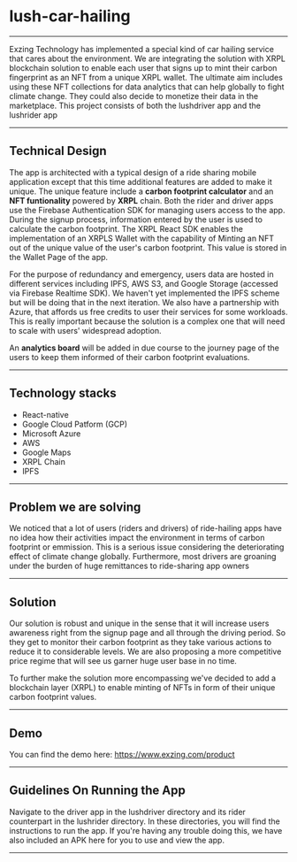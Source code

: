 
# lush-car-hailing
---
Exzing Technology has implemented a special kind of car hailing service that cares about the environment. We are integrating the solution with XRPL blockchain solution to enable each user that signs up to mint their carbon fingerprint as an NFT from a unique XRPL wallet. The ultimate aim includes using these NFT collections for data analytics that can help globally to fight climate change. They could also decide to monetize their data in the marketplace.
This project consists of both the lushdriver app and the lushrider app

---
## Technical Design
The app is architected with a typical design of a ride sharing mobile application except that this time additional features are added to make it unique. The unique feature include a **carbon footprint calculator** and an **NFT funtionality** powered by **XRPL** chain. Both the rider and driver apps use the Firebase Authentication SDK for managing users access to the app. During the signup process, information entered by the user is used to calculate the carbon footprint. The XRPL React SDK enables the implementation of an XRPLS Wallet with the capability of Minting an NFT out of the unique value of the user's carbon footprint. This value is stored in the Wallet Page of the app.

For the purpose of redundancy and emergency, users data are hosted in different services including IPFS, AWS S3, and Google Storage (accessed via Firebase Realtime SDK). We haven't yet implemented the IPFS scheme but will be doing that in the next iteration.
We also have a partnership with Azure, that affords us free credits to user their services for some workloads. This is really important because the solution is a complex one that will need to scale with users' widespread adoption. 

An **analytics board** will be added in due course to the journey page of the users to keep them informed of their carbon footprint evaluations.

---
## Technology stacks
 * React-native
 * Google Cloud Patform (GCP)
 * Microsoft Azure
 * AWS
 * Google Maps
 * XRPL Chain
 * IPFS
---
## Problem we are solving
We noticed that a lot of users (riders and drivers) of ride-hailing apps have no idea how their activities impact the environment in terms of carbon footprint or emmission. This is a serious issue considering the deteriorating effect of climate change globally. Furthermore, most drivers are groaning under the burden of huge remittances to ride-sharing app owners

---
## Solution
Our solution is robust and unique in the sense that it will increase users awareness right from the signup page and all through the driving period. So they get to monitor their carbon footprint as they take various actions to reduce it to considerable levels. We are also proposing a more competitive price regime that will see us garner huge user base in no time.

To further make the solution more encompassing we've decided to add a blockchain layer (XRPL) to enable minting of NFTs in form of their unique carbon footprint values.

---
## Demo
You can find the demo here: https://www.exzing.com/product

---
## Guidelines On Running the App
Navigate to the driver app in the lushdriver directory and its rider counterpart in the lushrider directory. In these directories, you will find the instructions to run the app. If you're having any trouble doing this, we have also included an APK here for you to use and view the app.

---
